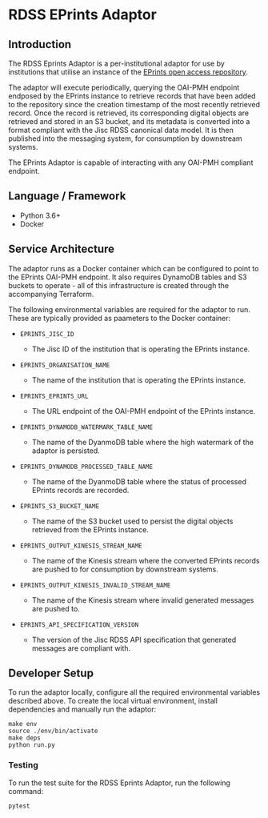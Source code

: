 # RDSS EPrints Adaptor

## Introduction

The RDSS Eprints Adaptor is a per-institutional adaptor for use by institutions that utilise an instance of the [EPrints open access repository](http://www.eprints.org/).

The adaptor will execute periodically, querying the OAI-PMH endpoint endposed by the EPrints instance to retrieve records that have been added to the repository since the creation timestamp of the most recently retrieved record. Once the record is retrieved, its corresponding digital objects are retrieved and stored in an S3 bucket, and its metadata is converted into a format compliant with the Jisc RDSS canonical data model. It is then published into the messaging system, for consumption by downstream systems.

The EPrints Adaptor is capable of interacting with any OAI-PMH compliant endpoint.

## Language / Framework

* Python 3.6+
* Docker

## Service Architecture

The adaptor runs as a Docker container which can be configured to point to the EPrints OAI-PMH endpoint. It also requires DynamoDB tables and S3 buckets to operate - all of this infrastructure is created through the accompanying Terraform.

The following environmental variables are required for the adaptor to run. These are typically provided as paameters to the Docker container:

* `EPRINTS_JISC_ID`
  * The Jisc ID of the institution that is operating the EPrints instance.

* `EPRINTS_ORGANISATION_NAME`
  * The name of the institution that is operating the EPrints instance.

* `EPRINTS_EPRINTS_URL`
  * The URL endpoint of the OAI-PMH endpoint of the EPrints instance.

* `EPRINTS_DYNAMODB_WATERMARK_TABLE_NAME`
  * The name of the DyanmoDB table where the high watermark of the adaptor is persisted.

* `EPRINTS_DYNAMODB_PROCESSED_TABLE_NAME`
  * The name of the DyanmoDB table where the status of processed EPrints records are recorded.

* `EPRINTS_S3_BUCKET_NAME`
  * The name of the S3 bucket used to persist the digital objects retrieved from the EPrints instance.

* `EPRINTS_OUTPUT_KINESIS_STREAM_NAME`
  * The name of the Kinesis stream where the converted EPrints records are pushed to for consumption by downstream systems.

* `EPRINTS_OUTPUT_KINESIS_INVALID_STREAM_NAME`
  * The name of the Kinesis stream where invalid generated messages are pushed to.

* `EPRINTS_API_SPECIFICATION_VERSION`
  * The version of the Jisc RDSS API specification that generated messages are compliant with.

## Developer Setup

To run the adaptor locally, configure all the required environmental variables described above. To create the local virtual environment, install dependencies and manually run the adaptor:

```
make env
source ./env/bin/activate
make deps
python run.py
```

### Testing

To run the test suite for the RDSS Eprints Adaptor, run the following command:

```
pytest
```

